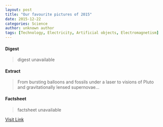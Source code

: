 ```yaml
---
layout: post
title: "Our favourite pictures of 2015"
date: 2015-12-22
categories: Science
author: unknown author
tags: [Technology, Electricity, Artificial objects, Electromagnetism]
---
```



#### Digest
>digest unavailable

#### Extract
>From bursting balloons and fossils under a laser to visions of Pluto and gravitationally lensed supernovae...

#### Factsheet
>factsheet unavailable

[Visit Link](http://physicsworld.com/cws/article/news/2015/dec/14/our-favourite-pictures-of-2015)


